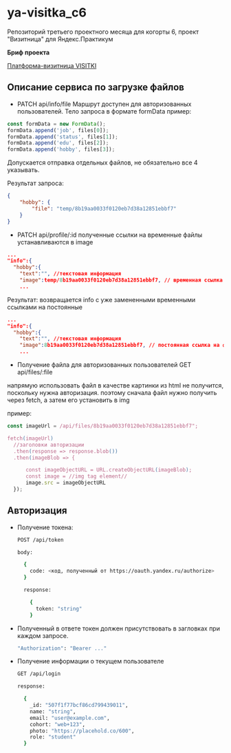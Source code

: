 # ya-visitka_c6

Репозиторий третьего проектного месяца для когорты 6, проект "Визитница" для Яндекс.Практикум

**Бриф проекта**

[Платформа-визитница VISITKI](https://www.notion.so/3-465e1da1ed11434799ccfb0b27354e75?pvs=4#ad33a3506d264a7a810d62e3644014ca)

## Описание сервиса по загрузке файлов

- PATCH api/info/file
   Маршрут доступен для авторизованных пользователей. Тело запроса в формате formData
   пример:

```js
const formData = new FormData();
formData.append('job', files[0]);
formData.append('status', files[1]);
formData.append('edu', files[2]);
formData.append('hobby', files[3]);
```

Допускается отправка отдельных файлов, не обязательно все 4 указывать.

Результат запроса:

```json
{
    "hobby": {
        "file": "temp/8b19aa0033f0120eb7d38a12851ebbf7"
    }
}
```

- PATCH api/profile/:id
   полученные ссылки на временные файлы устанавливаются в image

```json
...
"info":{
  "hobby":{
    "text":"", //текстовая информация
    "image":temp/8b19aa0033f0120eb7d38a12851ebbf7, // временная ссылка на файл
    ...
```

Результат:
возвращается info с уже замененными временными ссылками на постоянные

```json
...
"info":{
  "hobby":{
    "text":"", //текстовая информация
    "image":8b19aa0033f0120eb7d38a12851ebbf7, // постоянная ссылка на файл
    ...
```

- Получение файла для авторизованных пользователей GET api/files/:file

напрямую использовать файл в качестве картинки из html не получится, поскольку нужна авторизация. поэтому сначала файл нужно получить через fetch, а затем его установить в img

пример:

```js
const imageUrl = /api/files/8b19aa0033f0120eb7d38a12851ebbf7";

fetch(imageUrl)
  //заголовки авторизации
  .then(response => response.blob())
  .then(imageBlob => {

      const imageObjectURL = URL.createObjectURL(imageBlob);
      const image = //img tag element//
      image.src = imageObjectURL
  });
```

## Авторизация

- Получение токена:

  ```bash
  POST /api/token

  body:

    {
      code: <код, полученный от https://oauth.yandex.ru/authorize>
    }
  ```

  ```bash
    response:

      {
        token: "string"
      }
  ```

- Полученный в ответе токен должен присутствовать в загловках при каждом запросе.

  ```bash
  "Authorization": "Bearer ..."
  ```

- Получение информации о текущем пользователе

  ```bash
  GET /api/login
  ```

  ```bash
  response:

    {
      _id: "507f1f77bcf86cd799439011",
      name: "string",
      email: "user@example.com",
      cohort: "web+123",
      photo: "https://placehold.co/600",
      role: "student"
    }
  ```
